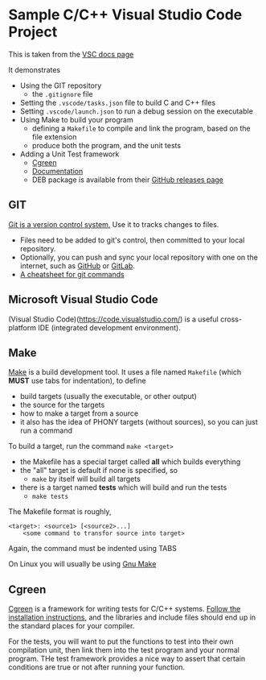 # Sample C/C++ Visual Studio Code Project

This is taken from the [VSC docs page](https://code.visualstudio.com/docs/cpp/config-linux)

It demonstrates
* Using the GIT repository
  * the ``.gitignore`` file
* Setting the ``.vscode/tasks.json`` file to build C and C++ files
* Setting ``.vscode/launch.json`` to run a debug session on the executable
* Using Make to build your program
  * defining a ``Makefile`` to compile and link the program, based on the file extension
  * produce both the program, and the unit tests
* Adding a Unit Test framework
  * [Cgreen](https://github.com/cgreen-devs/cgreen)
  * [Documentation](https://github.com/cgreen-devs/cgreen/releases)
  * DEB package is available from their [GitHub releases page](https://github.com/cgreen-devs/cgreen/releases)

## GIT

[Git is a version control system.](https://git-scm.com)
Use it to tracks changes to files.
* Files need to be added to git's control, then committed to your local repository.
* Optionally, you can push and sync your local repository with one on the internet, such as [GitHub](https://github.com) or [GitLab](https://gitlab.com).
* [A cheatsheet for git commands](https://education.github.com/git-cheat-sheet-education.pdf)

## Microsoft Visual Studio Code

(Visual Studio Code)(https://code.visualstudio.com/) is a useful cross-platform IDE (integrated development environment).

## Make

[Make](https://en.wikipedia.org/wiki/Make_(software)) is a build development tool.
It uses a file named ``Makefile`` (which **MUST** use tabs for indentation), to define
* build targets (usually the executable, or other output)
* the source for the targets
* how to make a target from a source
* it also has the idea of PHONY targets (without sources), so you can just run a command

To build a target, run the command ``make <target>``
* the Makefile has a special target called **all** which builds everything
* the "all" target is default if none is specified, so
  * ``make`` by itself will build all targets
* there is a target named **tests** which will build and run the tests
  * ``make tests``

The Makefile format is roughly,
```
<target>: <source1> [<source2>...]
    <some command to transfor source into target>
```
Again, the command must be indented using TABS

On Linux you will usually be using [Gnu Make](https://www.gnu.org/software/make/)

## Cgreen

[Cgreen](https://cgreen-devs.github.io/) is a framework for writing tests for C/C++ systems.
[Follow the installation instructions](https://cgreen-devs.github.io/#_installing_cgreen), and the libraries and include files should end up in the standard places for your compiler.

For the tests, you will want to put the functions to test into their own compilation unit, then link them into the test program and your normal program.
THe test framework provides a nice way to assert that certain conditions are true or not after running your function.
